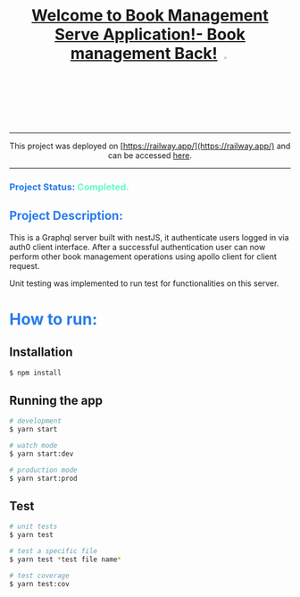 <div align="center">
  
 # [Welcome to Book Management Serve Application!- Book management Back!](https://github.com/Etubaba/scrapay-server) <img src="https://github.com/Etubaba/scrapay-server"  width="3%" height="3%">

</div>

<div align="center">
  
---

This project was deployed on [https://railway.app/](https://railway.app/) and can be accessed [here](https://scrapay-server.up.railway.app/).

---

</div>

### <span style="color:#297deb"> Project Status: </span><span style="color:#64fccc">Completed.</span>

## <span style="color:#297deb"> Project Description: </span>

This is a Graphql server built with nestJS, it authenticate users logged in via auth0 client interface. After a successful authentication user can now perform other book management operations using apollo client for client request.

Unit testing was implemented to run test for functionalities on this server.

# <span style="color:#297deb"> How to run: </span>

## Installation

```bash
$ npm install
```

## Running the app

```bash
# development
$ yarn start

# watch mode
$ yarn start:dev

# production mode
$ yarn start:prod
```

## Test

```bash
# unit tests
$ yarn test

# test a specific file
$ yarn test *test file name*

# test coverage
$ yarn test:cov
```
